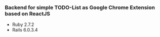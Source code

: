 ### Backend for simple TODO-List as Google Chrome Extension based on ReactJS

- Ruby 2.7.2
- Rails 6.0.3.4
